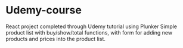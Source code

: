 # Udemy-course
React project completed through Udemy tutorial using Plunker
Simple product list with buy/show/total functions, 
with form for adding new products and prices into the product list.
